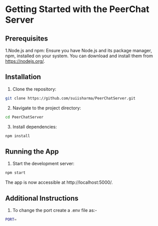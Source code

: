 
# Getting Started with the PeerChat Server


## Prerequisites

1.Node.js and npm: Ensure you have Node.js and its package manager, npm, installed on your system. You can download and install them from https://nodejs.org/.

## Installation


1. Clone the repository:

```bash
git clone https://github.com/suiisharma/PeerChatServer.git

```
2. Navigate to the project directory:

```bash
cd PeerChatServer
```

3. Install dependencies:

```bash
npm install
```

## Running the App

1. Start the development server:

```bash
npm start
```

The app is now accessible at http://localhost:5000/.


## Additional Instructions

1. To change the port create a .env file as:-
```bash
PORT=
```


